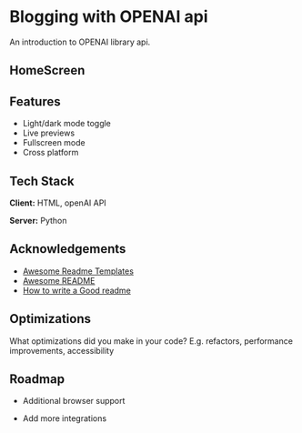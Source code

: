 # Blogging with OPENAI api

An introduction to OPENAI library api.

## HomeScreen

## Features

- Light/dark mode toggle
- Live previews
- Fullscreen mode
- Cross platform

## Tech Stack

**Client:** HTML, openAI API

**Server:** Python

## Acknowledgements

- [Awesome Readme Templates](https://awesomeopensource.com/project/elangosundar/awesome-README-templates)
- [Awesome README](https://github.com/matiassingers/awesome-readme)
- [How to write a Good readme](https://bulldogjob.com/news/449-how-to-write-a-good-readme-for-your-github-project)

## Optimizations

What optimizations did you make in your code? E.g. refactors, performance improvements, accessibility

## Roadmap

- Additional browser support

- Add more integrations

